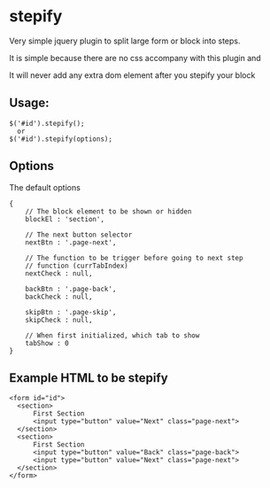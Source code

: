 stepify
=======
Very simple jquery plugin to split large form or block into steps.

It is simple because there are no css accompany with this plugin and

It will never add any extra dom element after you stepify your block

Usage:
-------
```
$('#id').stepify();
  or
$('#id').stepify(options);
```

Options
-------
The default options
```
{
    // The block element to be shown or hidden
    blockEl : 'section',
    
    // The next button selector
    nextBtn : '.page-next',
    
    // The function to be trigger before going to next step
    // function (currTabIndex)
    nextCheck : null,
    
    backBtn	: '.page-back',
    backCheck : null,
    
    skipBtn : '.page-skip',
    skipCheck : null,
    
    // When first initialized, which tab to show 
    tabShow : 0
}
```

Example HTML to be stepify
-------
```
<form id="id">
  <section>
      First Section
      <input type="button" value="Next" class="page-next">
  </section>
  <section>
      First Section
      <input type="button" value="Back" class="page-back">
      <input type="button" value="Next" class="page-next">
  </section>
</form>
```
